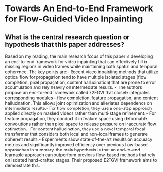 # Towards An End-to-End Framework for Flow-Guided Video Inpainting

## What is the central research question or hypothesis that this paper addresses?

Based on my reading, the main research focus of this paper is developing an end-to-end framework for video inpainting that can effectively fill in missing regions in video frames while maintaining both spatial and temporal coherence. The key points are:- Recent video inpainting methods that utilize optical flow for propagation tend to have multiple isolated stages (flow completion, pixel propagation, content hallucination) that are prone to error accumulation and rely heavily on intermediate results. - The authors propose an end-to-end framework called E2FGVI that closely integrates corresponding modules - flow completion, feature propagation, and content hallucination. This allows joint optimization and alleviates dependence on intermediate results.- For flow completion, they use a one-step approach applied directly on masked videos rather than multi-stage refinement. - For feature propagation, they conduct it in feature space using deformable convolutions rather than pixel space to release pressure on inaccurate flow estimation.- For content hallucination, they use a novel temporal focal transformer that considers both local and non-local frames to generate coherent results.- Experiments show state-of-the-art results on accuracy metrics and significantly improved efficiency over previous flow-based approaches.In summary, the main hypothesis is that an end-to-end learnable approach can outperform previous flow-based methods that rely on isolated hand-crafted stages. Their proposed E2FGVI framework aims to demonstrate this.
